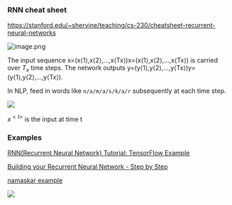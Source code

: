 ### RNN cheat sheet

https://stanford.edu/~shervine/teaching/cs-230/cheatsheet-recurrent-neural-networks



![image.png](https://i.loli.net/2020/01/10/jwzfiMNeKsnL2Q3.png)



The input sequence x=(x⟨1⟩,x⟨2⟩,...,x⟨Tx⟩)x=(x⟨1⟩,x⟨2⟩,...,x⟨Tx⟩) is carried over $T_x$ time steps. The network outputs y=(y⟨1⟩,y⟨2⟩,...,y⟨Tx⟩)y=(y⟨1⟩,y⟨2⟩,...,y⟨Tx⟩).

In NLP, feed in words like `n/a/m/a/s/k/a/r` subsequently at each time step.





![](https://stanford.edu/~shervine/teaching/cs-230/illustrations/description-block-rnn.png)

$x^{<t>}$ is the input at time t



### Examples

[RNN(Recurrent Neural Network) Tutorial: TensorFlow Example](https://www.guru99.com/rnn-tutorial.html)



[Building your Recurrent Neural Network - Step by Step](https://datascience-enthusiast.com/DL/Building_a_Recurrent_Neural_Network-Step_by_Step_v1.html)



[namaskar example](https://hackernoon.com/rnn-or-recurrent-neural-network-for-noobs-a9afbb00e860)



![](https://hackernoon.com/hn-images/1*_mM83sFLjzKt8cRB439Y3Q.gif)











